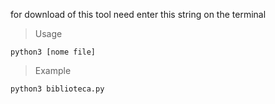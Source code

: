 for download of this tool need enter this string on the terminal
>Usage

    python3 [nome file]

>Example

    python3 biblioteca.py
